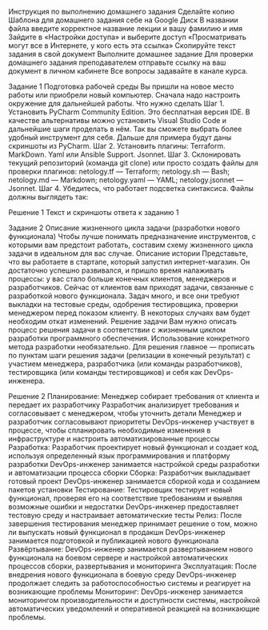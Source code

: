 Инструкция по выполнению домашнего задания
Сделайте копию Шаблона для домашнего задания себе на Google Диск
В названии файла введите корректное название лекции и вашу фамилию и имя
Зайдите в «Настройки доступа» и выберите доступ «Просматривать могут все в Интернете, у кого есть эта ссылка»
Скопируйте текст задания в свой документ
Выполните домашнее задание
Для проверки домашнего задания преподавателем отправьте ссылку на ваш документ в личном кабинете
Все вопросы задавайте в канале курса.

Задание 1
Подготовка рабочей среды
Вы пришли на новое место работы или приобрели новый компьютер. Сначала надо настроить окружение для дальнейшей работы.
Что нужно сделать
Шаг 1. Установить PyCharm Community Edition. Это бесплатная версия IDE. В качестве альтернативы можно установить Visual Studio Code и дальнейшие шаги проделать в нём. Так вы сможете выбрать более удобный инструмент для себя.
Дальше для примера будут даны скриншоты из PyCharm.
Шаг 2. Установить плагины:
Terraform.
MarkDown.
Yaml или Ansible Support.
Jsonnet.
Шаг 3. Склонировать текущий репозиторий (команда git clone) или просто создать файлы для проверки плагинов:
netology.tf — Terraform;
netology.sh — Bash;
netology.md — Markdown;
netology.yaml — YAML;
netology.jsonnet — Jsonnet.
Шаг 4. Убедитесь, что работает подсветка синтаксиса. Файлы должны выглядеть так:

Решение 1
Текст  и скриншоты ответа к заданию 1






Задание 2
Описание жизненного цикла задачи (разработки нового функционала)
Чтобы лучше понимать предназначение инструментов, с которыми вам предстоит работать, составим схему жизненного цикла задачи в идеальном для вас случае.
Описание истории
Представьте, что вы работаете в стартапе, который запустил интернет-магазин. Он достаточно успешно развивался, и пришло время налаживать процессы: у вас стало больше конечных клиентов, менеджеров и разработчиков.
Сейчас от клиентов вам приходят задачи, связанные с разработкой нового функционала. Задач много, и все они требуют выкладки на тестовые среды, одобрения тестировщика, проверки менеджером перед показом клиенту. В некоторых случаях вам будет необходим откат изменений.
Решение задачи
Вам нужно описать процесс решения задачи в соответствии с жизненным циклом разработки программного обеспечения. Использование конкретного метода разработки необязательно.
Для решения главное — прописать по пунктам шаги решения задачи (релизации в конечный результат) с участием менеджера, разработчика (или команды разработчиков), тестировщика (или команды тестировщиков) и себя как DevOps-инженера.

Решение 2
Планирование:
Менеджер собирает требования от клиента и передает их разработчику
Разработчик анализирует требования и согласовывает с менеджером, чтобы уточнить детали
Менеджер и разработчик согласовывают приоритеты
DevOps-инженер участвует в процессе, чтобы спланировать необходимые изменения в инфраструктуре и настроить автоматизированные процессы
Разработка:
Разработчик проектирует новый функционал и создает код, используя определенный язык программирования и платформу разработки
DevOps-инженер занимается настройкой среды разработки и автоматизации процесса сборки
Сборка:
Разработчик выкладывает готовый проект
DevOps-инженер занимается сборкой кода и созданием пакетов установки
Тестирование:
Тестировщик тестирует новый функционал, проверяя его на соответствие требованиям и выявляя возможные ошибки и недостатки
DevOps-инженер предоставляет тестовую среду и настраивает автоматические тесты
Релиз:
После завершения тестирования менеджер принимает решение о том, можно ли выпускать новый функционал в продакшн
DevOps-инженер занимается подготовкой и публикацией нового функционала
Развёртывание:
DevOps-инженер занимается развертыванием нового функционала на боевом сервере и настройкой автоматических процессов сборки, развертывания и мониторинга
Эксплуатация:
После внедрения нового функционала в боевую среду DevOps-инженер продолжает следить за работоспособностью системы и реагирует на возникающие проблемы
Мониторинг:
DevOps-инженер занимается мониторингом производительности и доступности системы, настройкой автоматических уведомлений и оперативной реакцией на возникающие проблемы.


